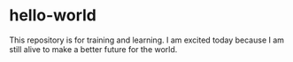 # hello-world
This repository is for training and learning. 
I am excited today because I am still alive to make a better future for the world. 
